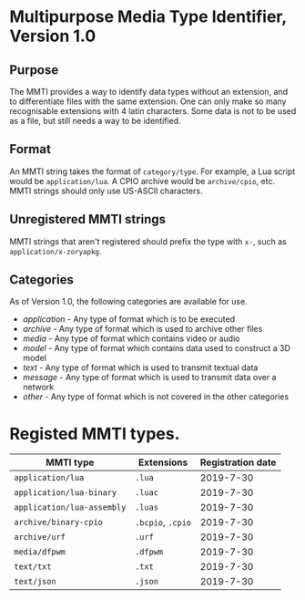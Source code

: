 # Multipurpose Media Type Identifier, Version 1.0
## Purpose
The MMTI provides a way to identify data types without an extension, and to differentiate files with the same extension. One can only make so many recognisable extensions with 4 latin characters. Some data is not to be used as a file, but still needs a way to be identified.

## Format
An MMTI string takes the format of `category/type`. For example, a Lua script would be `application/lua`. A CPIO archive would be `archive/cpio`, etc. MMTI strings should only use US-ASCII characters.

## Unregistered MMTI strings
MMTI strings that aren't registered should prefix the type with `x-`, such as `application/x-zoryapkg`.

## Categories
As of Version 1.0, the following categories are available for use.
* *application* - Any type of format which is to be executed
* *archive* - Any type of format which is used to archive other files
* *media* - Any type of format which contains video or audio
* *model* - Any type of format which contains data used to construct a 3D model
* *text* - Any type of format which is used to transmit textual data
* *message* - Any type of format which is used to transmit data over a network
* *other* - Any type of format which is not covered in the other categories

# Registed MMTI types.
| MMTI type | Extensions | Registration date |
| --- | --- | --- |
| `application/lua` | `.lua` | 2019-7-30 |
| `application/lua-binary` | `.luac` | 2019-7-30 |
| `application/lua-assembly` | `.luas` | 2019-7-30 |
| `archive/binary-cpio` | `.bcpio`, `.cpio` | 2019-7-30 |
| `archive/urf` | `.urf` | 2019-7-30 |
| `media/dfpwm` | `.dfpwm` | 2019-7-30 |
| `text/txt` | `.txt` | 2019-7-30 |
| `text/json` | `.json` | 2019-7-30 |
